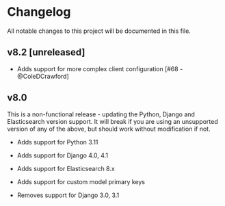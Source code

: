 # Changelog

All notable changes to this project will be documented in this file.

## v8.2 [unreleased]

- Adds support for more complex client configuration [#68 - @ColeDCrawford]

## v8.0

This is a non-functional release - updating the Python, Django and
Elasticsearch version support. It will break if you are using an
unsupported version of any of the above, but should work without
modification if not.

- Adds support for Python 3.11
- Adds support for Django 4.0, 4.1
- Adds support for Elasticsearch 8.x
- Adds support for custom model primary keys

- Removes support for Django 3.0, 3.1
